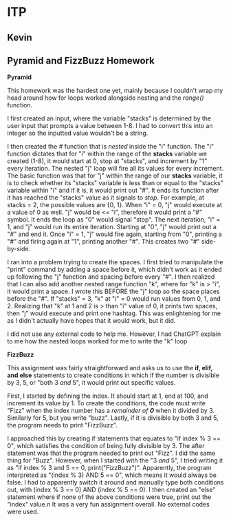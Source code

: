 # ITP
## Kevin
## Pyramid and FizzBuzz Homework

**Pyramid**

This homework was the hardest one yet, mainly because I couldn't wrap my head around how for loops worked alongside nesting and the *range()* function.

I first created an input, where the variable "stacks" is determined by the user input that prompts a value between 1-8. I had to convert this into an integer so the inputted value wouldn't be a string.

I then created the *#* function that is *nested* inside the "i" function. The "i" function dictates that for "i" within the range of the **stacks** variable we created (1-8), it would start at 0, stop at "stacks", and increment by "1" every iteration. The nested "j" loop will fire all its values for every increment. The basic function was that for "j" within the range of our **stacks** variable, it is to check whether its "stacks" variable is less than or equal to the "stacks" variable within "i" and if it is, it would print out "#". It ends its function after it has reached the "stacks" value as it signals to *stop*. For example, at stacks = 2, the possible values are {0, 1}. When "i" = 0, "j" would execute at a value of 0 as well. "j" would be <= "i", therefore it would print a "#" symbol. It ends the loop as "0" would signal "stop". The next iteration, "i" = 1, and "j" would run its entire iteration. Starting at "0", "j" would print out a "#" and end it. Once "i" = 1, "j" would fire again, starting from "0", printing a "#" and firing again at "1", printing another "#". This creates two "#" side-by-side.

I ran into a problem trying to create the spaces. I first tried to manipulate the "print" command by adding a space before it, which didn't work as it ended up following the "j" function and spacing before every "#". I then realized that I can also add another nested range function "k", where for "k" is > "i", it would print a space. I wrote this BEFORE the "j" loop so the space places before the "#". If "stacks" = 3, "k" at "i" = 0 would run values from 0, 1, and 2. Realizing that "k" at 1 and 2 is > than "i" value of 0, it prints two spaces, then "j" would execute and print one hashtag. This was enlightening for me as I didn't actually have hopes that it would work, but it did.

I did not use any external code to help me. However, I had ChatGPT explain to me how the nested loops worked for me to write the "k" loop 

**FizzBuzz**

This assignment was fairly straightforward and asks us to use the **if, elif, and else** statements to create conditions in which if the number is divisible by 3, 5, or "both 3 *and* 5", it would print out specific values.

First, I started by defining the index. It should start at 1, end at 100, and increment its value by 1. To create the conditions, the code must write "Fizz" when the index number has a *remainder of **0*** when it divided by 3. Similarly for 5, but you write "buzz". Lastly, if it is divisible by both 3 and 5, the program needs to print "FizzBuzz".

I approached this by creating if statements that equates to "if index % 3 == 0", which satisfies the condition of being fully divisible by 3. The after statement was that the program needed to print out "Fizz". I did the same thing for "Buzz". However, when I started with the "3 *and* 5", I tried writing it as "if index % 3 and 5 == 0, print("FizzBuzz")". Apparently, the program interpreted as "(index % 3) AND 5 == 0", which means it would always be false. I had to apparently switch it around and manually type both conditions out, with (index % 3 == 0) AND (index % 5 == 0). I then created an "else" statement where if none of the above conditions were true, print out the "index" value.n It was a very fun assignment overall. No external codes were used.